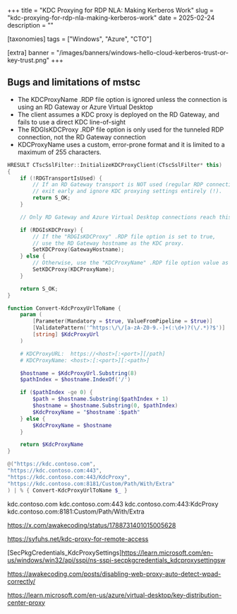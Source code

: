 +++
title = "KDC Proxying for RDP NLA: Making Kerberos Work"
slug = "kdc-proxying-for-rdp-nla-making-kerberos-work"
date = 2025-02-24
description = ""

[taxonomies]
tags = ["Windows", "Azure", "CTO"]

[extra]
banner = "/images/banners/windows-hello-cloud-kerberos-trust-or-key-trust.png"
+++

## Bugs and limitations of mstsc

 * The KDCProxyName .RDP file option is ignored unless the connection is using an RD Gateway or Azure Virtual Desktop
 * The client assumes a KDC proxy is deployed on the RD Gateway, and fails to use a direct KDC line-of-sight
 * The RDGIsKDCProxy .RDP file option is only used for the tunneled RDP connection, not the RD Gateway connection
 * KDCProxyName uses a custom, error-prone format and it is limited to a maximum of 255 characters.

```cpp
HRESULT CTscSslFilter::InitializeKDCProxyClient(CTscSslFilter* this)
{
    if (!RDGTransportIsUsed) {
        // If an RD Gateway transport is NOT used (regular RDP connection),
        // exit early and ignore KDC proxying settings entirely (!).
        return S_OK;
    }

    // Only RD Gateway and Azure Virtual Desktop connections reach this point

    if (RDGIsKDCProxy) {
        // If the "RDGIsKDCProxy" .RDP file option is set to true,
        // use the RD Gateway hostname as the KDC proxy.
        SetKDCProxy(GatewayHostname);
    } else {
        // Otherwise, use the "KDCProxyName" .RDP file option value as the KDC proxy.
        SetKDCProxy(KDCProxyName);
    }

    return S_OK;
}
```

```powershell
function Convert-KdcProxyUrlToName {
    param (
        [Parameter(Mandatory = $true, ValueFromPipeline = $true)]
        [ValidatePattern('^https:\/\/[a-zA-Z0-9.-]+(:\d+)?(\/.*)?$')]
        [string] $KdcProxyUrl
    )

    # KDCProxyURL:  https://<host>[:<port>][/path]
    # KDCProxyName: <host>:[:<port>][:<path>]

    $hostname = $KdcProxyUrl.Substring(8)
    $pathIndex = $hostname.IndexOf('/')

    if ($pathIndex -ge 0) {
        $path = $hostname.Substring($pathIndex + 1)
        $hostname = $hostname.Substring(0, $pathIndex)
        $KdcProxyName = "$hostname`:$path"
    } else {
        $KdcProxyName = $hostname
    }

    return $KdcProxyName
}
```

```powershell
@("https://kdc.contoso.com",
"https://kdc.contoso.com:443",
"https://kdc.contoso.com:443/KdcProxy",
"https://kdc.contoso.com:8181/Custom/Path/With/Extra"
) | % { Convert-KdcProxyUrlToName $_ }
```

kdc.contoso.com
kdc.contoso.com:443
kdc.contoso.com:443:KdcProxy
kdc.contoso.com:8181:Custom/Path/With/Extra

https://x.com/awakecoding/status/1788731401015005628

https://syfuhs.net/kdc-proxy-for-remote-access

[SecPkgCredentials_KdcProxySettings]https://learn.microsoft.com/en-us/windows/win32/api/sspi/ns-sspi-secpkgcredentials_kdcproxysettingsw

https://awakecoding.com/posts/disabling-web-proxy-auto-detect-wpad-correctly/

https://learn.microsoft.com/en-us/azure/virtual-desktop/key-distribution-center-proxy
